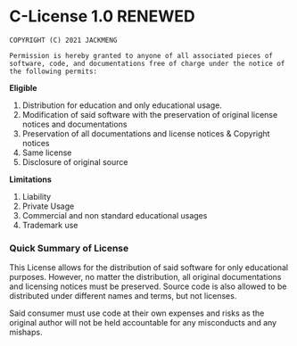 # C-License 1.0 RENEWED

```
COPYRIGHT (C) 2021 JACKMENG

Permission is hereby granted to anyone of all associated pieces of software, code, and documentations free of charge under the notice of the following permits: 
```

**Eligible**
1. Distribution for education and only educational usage.
2. Modification of said software with the preservation of original license notices and documentations
3. Preservation of all documentations and license notices & Copyright notices
4. Same license
5. Disclosure of original source

**Limitations**
1. Liability
2. Private Usage
3. Commercial and non standard educational usages
4. Trademark use

### Quick Summary of License

This License allows for the distribution of said software for only educational purposes. However, no matter the distribution, all original documentations and licensing
notices must be preserved. Source code is also allowed to be distributed under different names and terms, but not licenses.

Said consumer must use code at their own expenses and risks as the original author will not be held accountable for any misconducts and any mishaps.
